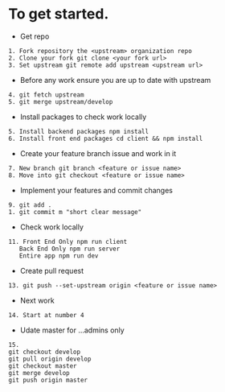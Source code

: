 # To get started.

* Get repo
 ```
1. Fork repository the <upstream> organization repo
2. Clone your fork git clone <your fork url>
3. Set upstream git remote add upstream <upstream url>
 ```

* Before any work ensure you are up to date with upstream 
 ```
4. git fetch upstream
5. git merge upstream/develop
 ```

* Install packages to check work locally 
 ```
5. Install backend packages npm install
6. Install front end packages cd client && npm install 
 ```

* Create your feature branch issue and work in it
 ```
7. New branch git branch <feature or issue name>
8. Move into git checkout <feature or issue name>
 ```

* Implement your features and commit changes
 ```
9. git add . 
1. git commit m "short clear message"
 ```

* Check work locally 
 ```
11. Front End Only npm run client
    Back End Only npm run server
    Entire app npm run dev
  ```

* Create pull request
 ```
13. git push --set-upstream origin <feature or issue name>
 ```

* Next work 
 ```
14. Start at number 4
 ```

* Udate master for ...admins only
```
15. 
git checkout develop
git pull origin develop
git checkout master
git merge develop
git push origin master
 ```

